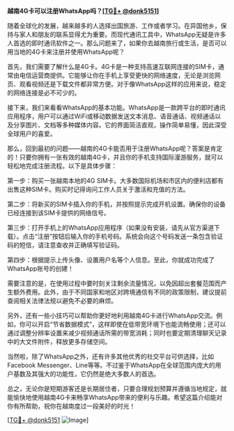 **越南4G卡可以注册WhatsApp吗？[[TG💪+ @donk5151](https://t.me/s/donk5151)]**

随着全球化的发展，越来越多的人选择出国旅游、工作或者学习。在异国他乡，保持与家人和朋友的联系显得尤为重要。而现代通讯工具中，WhatsApp无疑是许多人首选的即时通讯软件之一。那么问题来了，如果你去越南旅行或生活，是否可以用当地的4G卡来注册并使用WhatsApp呢？

首先，我们需要了解什么是4G卡。4G卡是一种支持高速互联网连接的SIM卡，通常由电信运营商提供。它能够让你在手机上享受更快的网络速度，无论是浏览网页、观看视频还是下载文件都非常方便。对于像WhatsApp这样的应用来说，稳定的网络连接是必不可少的。

接下来，我们来看看WhatsApp的基本功能。WhatsApp是一款跨平台的即时通讯应用程序，用户可以通过WiFi或移动数据发送文本消息、语音通话、视频通话以及分享图片、文档等多种媒体内容。它的界面简洁直观，操作简单易懂，因此深受全球用户的喜爱。

那么，回到最初的问题——越南的4G卡能否用于注册WhatsApp呢？答案是肯定的！只要你拥有一张有效的越南4G卡，并且你的手机支持国际漫游服务，就可以轻松地完成注册流程。以下是具体步骤：

第一步：购买一张越南本地的4G SIM卡。大多数国际机场和市区内的便利店都有出售这种SIM卡。购买时记得询问工作人员关于激活和充值的方法。

第二步：将新买的SIM卡插入你的手机，并按照提示完成开机设置。确保你的设备已经连接到该SIM卡提供的网络信号。

第三步：打开手机上的WhatsApp应用程序（如果没有安装，请先从官方渠道下载）。点击“注册”按钮后输入你的手机号码。系统会向这个号码发送一条包含验证码的短信，请注意查收并正确填写验证码。

第四步：根据提示上传头像、设置用户名等个人信息。至此，你就成功完成了WhatsApp账号的创建！

需要注意的是，在使用过程中要时刻关注剩余流量情况，以免因超出套餐范围而产生额外费用。此外，由于不同国家和地区对跨境通信有不同的政策限制，建议提前查阅相关法律法规以避免不必要的麻烦。

另外，还有一些小技巧可以帮助你更好地利用越南4G卡进行WhatsApp交流。例如，你可以开启“节省数据模式”，这样即使在低带宽环境下也能流畅使用；还可以通过调整分辨率设置来减少视频通话所需的带宽消耗；同时也要定期清理聊天记录中的大文件附件，释放更多存储空间。

当然啦，除了WhatsApp之外，还有许多其他优秀的社交平台可供选择，比如Facebook Messenger、Line等等。不过鉴于WhatsApp在全球范围内庞大的用户基数及其强大的功能性，它仍然是绝大多数人的首选。

总之，无论你是短期游客还是长期居住者，只要合理规划预算并遵循当地规定，就能愉快地使用越南4G卡来畅享WhatsApp带来的便利与乐趣。希望这篇介绍能对你有所帮助，祝你在越南度过一段美好的时光！

[[TG💪+ @donk5151](https://t.me/s/donk5151) ![Image](https://i.postimg.cc/rwNCRYN7/Snipaste-2025-04-30-17-27-05.png)]